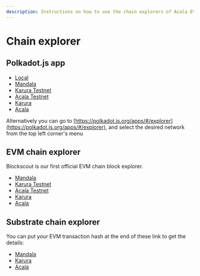 ```yaml
---
description: Instructions on how to use the chain explorers of Acala EVM+
---
```


# Chain explorer
## Polkadot.js app

- [Local](https://polkadot.js.org/apps/?rpc=ws%3A%2F%2F127.0.0.1%3A9944#/explorer)
- [Mandala](https://polkadot.js.org/apps/?rpc=wss%3A%2F%2Fmandala-rpc.aca-staging.network%2Fws#/explorer)
- [Karura Testnet](https://polkadot.js.org/apps/?rpc=wss%3A%2F%2Fkarura-dev.aca-dev.network%2Frpc%2Fws#/explorer)
- [Acala Testnet](https://polkadot.js.org/apps/?rpc=wss%3A%2F%2Facala-dev.aca-dev.network%2Frpc%2Fws#/explorer)
- [Karura](https://polkadot.js.org/apps/?rpc=wss%3A%2F%2Fkarura-rpc-0.aca-api.network#/explorer)
- [Acala](https://polkadot.js.org/apps/?rpc=wss%3A%2F%2Facala-rpc-0.aca-api.network#/explorer)

Alternatively you can go to [https://polkadot.js.org/apps/#/explorer](https://polkadot.js.org/apps/#/explorer), and select the desired network from the top left corner's menu

## EVM chain explorer

Blockscout is our first official EVM chain block explorer.

- [Mandala](https://blockscout.mandala.acala.network)
- [Karura Testnet](https://blockscout.karura-dev.aca-dev.network/)
- [Acala Testnet](https://blockscout.acala-dev.aca-dev.network/)
- [Karura](https://blockscout.karura.network)
- [Acala](https://blockscout.acala.network)

## Substrate chain explorer 

You can put your EVM transaction hash at the end of these link to get the details:

- [Mandala](https://acala-testnet.subscan.io)
- [Karura](https://karura.subscan.io)
- [Acala](https://acala.subscan.io)
